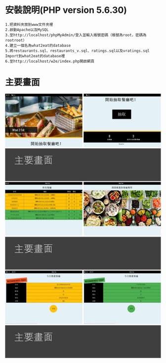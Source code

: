 # 安裝說明(PHP version 5.6.30)
    1.把資料夾放到www文件夾裡
    2.啟動Apache以及MySQL
    3.至http://localhost/phpMyAdmin/登入並輸入帳號密碼（帳號為root，密碼為rootroot）
    4.建立一個名為what2eat的database
    5.將restaurants.sql、restaurants_v.sql、ratings.sql以及vratings.sql Import到what2eat的database裡
    6.至http://localhost/w2e/index.php開啟網頁
# 主要畫面
![w2e1](https://github.com/zexon7/What2Eat/blob/master/images/w2e1.jpg)
![w2e2](https://github.com/zexon7/What2Eat/blob/master/images/w2e2.jpg)
![w2e3](https://github.com/zexon7/What2Eat/blob/master/images/w2e3.jpg)
